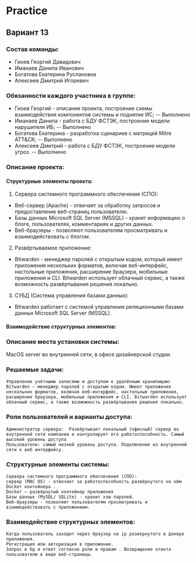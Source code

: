 # Practiсe

## Вариант 13

### Состав команды:
* Гиоев Георгий Давидович
* Иманаев Данила Иванович
* Богатова Екатерина Руслановна
* Алексеев Дмитрий Игоревич

### Обязанности каждого участника в группе:
* Гиоев Георгий - описание проекта, построение схемы взаимодействия компонентов системы и поднятие ИС; -- Выполнено
* Иманаев Данила - работа с БДУ ФСТЭК, построение модели нарушителя ИБ; -- Выполнено
* Богатова Екатерина - разработка сценариев с матрицей Mitre ATT&CK; -- Выполнено
* Алексеев Дмитрий - работа с БДУ ФСТЭК, построение модели угроз. -- Выполнено

### Описание проекта:

#### Структурные элементы проекта:

1. Сервера системного программного обеспечения (СПО):
* Веб-сервер (Apache) - отвечает за обработку запросов и предоставление веб-страниц пользователю.
* Базы данных Microsoft SQL Server (MSSQL) - хранят информацию о блоге, пользователях, комментариях и других данных.
* Веб-браузеры - позволяют пользователям просматривать и взаимодействовать с блогом.

2. Развёртываемое приложение:

* Bitwarden - менеджер паролей с открытым кодом, который имеет приложения нескольких форматов, включая веб-интерфейс, настольные приложения, расширение браузера, мобильные приложения и CLI.
Bitwarden использует облачный сервис, а также возможность развёртывания решения локально.

3. СУБД (Система управления базами данных):

* Bitwarden работает с системой управления реляционными базами данных Microsoft SQL Server (MSSQL).
#### Взаимодействие структурных элементов:



### Описание места установки системы:
MacOS server во внутренней сети, в офисе дизайнерской студии.

### Решаемые задачи:
	Управление учётными записями и доступом к удалённым хранилищам: Bitwarden — менеджер паролей с открытым кодом. Имеет приложения нескольких форматов, включая веб-интерфейс, настольные приложения, расширение браузера, мобильные приложения и CLI. Bitwarden использует облачный сервис, а также возможность развёртывания решения локально.

### Роли пользователей и варианты доступа:
	Администратор сервера:  Развёртывает локальный (офисный) сервер во внутренней сети компании и контролирует его работоспособность. Самый высокий уровень доступа
	Пользователи: самый низкий уровень доступа. Подключение из внутренней сети к веб интерфейсу.

### Структурные элементы системы:
	Сервера системного программного обеспечения (СПО):
	сервер (MAC OS) - отвечает за работоспособность развёрнутого на нём Docker контейнера .
	Docker — развёрнутый контейнер приложения
	Базы данных (MySQL/ SQLite) - хранит хэш паролей.
	Веб-браузеры - позволяют пользователям просматривать и взаимодействовать с приложением.

### Взаимодействие структурных элементов:
	Когда пользователь заходит через браузер на ip развернутого в докере приложения.
	Регистрация или авторизация в приложении. 
	Запрос в бд и ответ согласно роли и правам . Возвращение ответа пользователю в виде веб-страницы.
